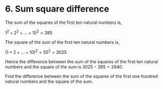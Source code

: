# 6. Sum square difference

The sum of the squares of the first ten natural numbers is, 

$1^2 + 2^2 + ... + 10^2 = 385$

The square of the sum of the first ten natural numbers is,

$(1 + 2 + ... + 10)^2 = 55^2 = 3025$

Hence the difference between the sum of the squares of the first ten natural numbers and the square of the sum is $3025 - 385 = 2640$.

Find the difference between the sum of the squares of the first one hundred natural numbers and the square of the sum.
